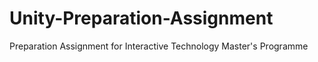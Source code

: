 # Unity-Preparation-Assignment

Preparation Assignment for Interactive Technology Master's Programme
